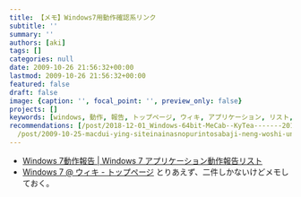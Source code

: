 ```yaml
---
title: 【メモ】Windows7用動作確認系リンク
subtitle: ''
summary: ''
authors: [aki]
tags: []
categories: null
date: 2009-10-26 21:56:32+00:00
lastmod: 2009-10-26 21:56:32+00:00
featured: false
draft: false
image: {caption: '', focal_point: '', preview_only: false}
projects: []
keywords: [windows, 動作, 報告, トップページ, ウィキ, アプリケーション, リスト, メモ, ｒｙ, １６]
recommendations: [/post/2018-12-01_Windows-64bit-MeCab--KyTea-------2018-b283b6c7b33c/,
  /post/2009-10-25-macdui-ying-siteinainasnopurintosabaji-neng-woshi-uniha/, /post/2017-07-08_MBP--Thinkpad-X1-Carbon-2017-------46c374167b79/]
---
```

- [Windows 7動作報告 | Windows 7 アプリケーション動作報告リスト](http://w7.vector.jp/softrev/list.php)
- [Windows 7 @ ウィキ - トップページ](http://www15.atwiki.jp/win7/)
とりあえず、二件しかないけどメモしておく。

